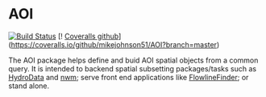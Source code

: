 # AOI

[![Build Status](https://travis-ci.org/mikejohnson51/AOI.svg?branch=master)](https://travis-ci.org/mikejohnson51/AOI) [!
[Coveralls github](https://img.shields.io/coveralls/github/jekyll/jekyll.svg)]
(https://coveralls.io/github/mikejohnson51/AOI?branch=master)

The AOI package helps define and buid AOI spatial objects from a common query. It is intended to backend spatial subsetting packages/tasks such as [HydroData](http://mikejohnson51.github.io/HydroData/) and [nwm](https://github.com/mikejohnson51/NWM); serve front end applications like [FlowlineFinder](https://github.com/mikejohnson51/FlowlineFinder); or stand alone.


